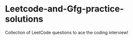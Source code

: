 # Leetcode-and-Gfg-practice-solutions
Collection of LeetCode questions to ace the coding interview!
